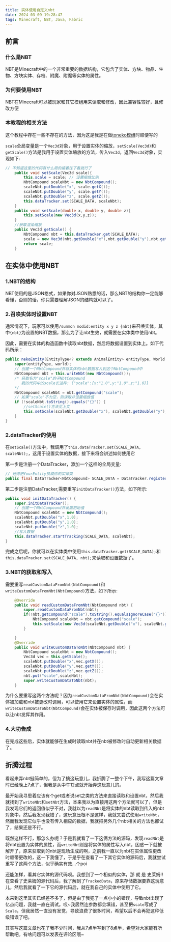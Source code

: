 ```yaml
---
title: 实体使用自定义nbt
date: 2024-03-09 19:28:47
tags: Minecraft, NBT, Java, Fabric
---
```

## 前言
### 什么是NBT
NBT是Minecraft中的一个非常重要的数据结构，它包含了实体、方块、物品、生物、方块实体、存档、附魔、附魔等实体的属性。

### 为何要使用NBT
NBT在Minecraft可以被玩家和其它模组用来读取和修改，因此兼容性较好，且修改方便

### 本教程的相关方法
这个教程中存在一些不存在的方法，因为这是我是在做[toneko模组](https://github.com/csneko/toneko)时顺便写的

`scale`全局变量是一个`Vec3d`对象，用于设置实体的缩放，`setScale(Vec3d)`和`getScale()`方法是我用于设置实体缩放的方法，传入`Vec3d`，返回`Vec3d`对象，实现如下:
```java
// 不知道这里的代码有什么用的接着往下看就行了
    public void setScale(Vec3d scale){
        this.scale = scale; // 设置缩放比例
        NbtCompound scaleNbt = new NbtCompound();
        scaleNbt.putDouble("x", scale.getX());
        scaleNbt.putDouble("y", scale.getY());
        scaleNbt.putDouble("z", scale.getZ());
        this.dataTracker.set(SCALE_DATA, scaleNbt);
    }
    public void setScale(double x, double y, double z){
        this.setScale(new Vec3d(x,y,z));
    }
    //获取渲染缩放
    public Vec3d getScale() {
        NbtCompound nbt = this.dataTracker.get(SCALE_DATA);
        scale = new Vec3d(nbt.getDouble("x"),nbt.getDouble("y"),nbt.getDouble("z"));
        return scale;
    }
```

## 在实体中使用NBT
### 1.NBT的结构
NBT使用的是JSON格式，如果你对JSON熟悉的话，那么NBT的结构你一定能够看懂，否则的话，你只需要理解JSON的结构就可以了。

### 2.召唤实体时设置NBT
通常情况下，玩家可以使用`/summon modid:entity x y z {nbt}`来召唤实体，其中`{nbt}`为设置的NBT数据，那么为了让nbt生效，就需要在实体类中使用nbt。

因此，需要在实体的构造函数中读取nbt数据，然后将数据设置到实体上。如下代码所示：
```java
public nekoEntity(EntityType<? extends AnimalEntity> entityType, World world) {
    super(entityType, world);
    // 创建一个NbtCompound并将实体的nbt数据写入到这个NbtCompound中
    NbtCompound nbt = this.writeNbt(new NbtCompound());
    /* 获取名为"scale"的子NbtCompound
       我的代码中的scale长这样: {"scale":{x:"1.0",y:"1.0",z:"1.0}}     
    */
    NbtCompound scaleNbt = nbt.getCompound("scale");
    // 如果"scale"不为空，则读取并设置缩放值
    if (!scaleNbt.toString().equals("{}")) {
        //setScale()方法见上文
        this.setScale(scaleNbt.getDouble("x"), scaleNbt.getDouble("y"), scaleNbt.getDouble("z"));
    }
}
```
### 2.dataTracker的使用
在`setScale()`方法中，我调用了`this.dataTracker.set(SCALE_DATA, scaleNbt);`，这用于设置实体的数据，接下来将会讲述如何使用它

第一步是注册一个DataTracker，添加一个这样的全局变量:
```java
// 记得把YourEntity换成你的实体类
public final DataTracker<NbtCompound> SCALE_DATA = DataTracker.registerData(YourEntity.class, TrackedDataHandlerRegistry.NBT_COMPOUND);
```

第二步是注册DataTracker,需要重写`initDataTracker()`方法，如下所示:
```java
public void initDataTracker() {
    super.initDataTracker();
    // 创建一个NbtCompound并设置初始值
    NbtCompound scaleNbt = new NbtCompound();
    scaleNbt.putDouble("x",1.0);
    scaleNbt.putDouble("y",1.0);
    scaleNbt.putDouble("z",1.0);
    //写入数据
    this.dataTracker.startTracking(SCALE_DATA, scaleNbt);
}
```
完成之后呢，你就可以在实体类中使用`this.dataTracker.get(SCALE_DATA);`和`this.dataTracker.set(SCALE_DATA, nbt);`来读取和设置数据了。
### 3.NBT的获取和写入
需要重写`readCustomDataFromNbt(NbtCompound)`和`writeCustomDataFromNbt(NbtCompound)`方法，如下所示:
```java
    @Override
    public void readCustomDataFromNbt(NbtCompound nbt) {
        super.readCustomDataFromNbt(nbt);
        if(!nbt.getCompound("scale").toString().equalsIgnoreCase("{}")) {
            NbtCompound scaleNbt = nbt.getCompound("scale");
            this.setScale(new Vec3d(scaleNbt.getDouble("x"), scaleNbt.getDouble("y"), scaleNbt.getDouble("z")));
        }

    }
    @Override
    public void writeCustomDataToNbt(NbtCompound nbt) {
        NbtCompound scaleNbt = new NbtCompound();
        Vec3d vec = this.getScale();
        scaleNbt.putDouble("x",vec.getX());
        scaleNbt.putDouble("y",vec.getY());
        scaleNbt.putDouble("z",vec.getZ());
        nbt.put("scale",scaleNbt);
        super.writeCustomDataToNbt(nbt);
    }
```

为什么要重写这两个方法呢？因为`readCustomDataFromNbt(NbtCompound)`会在实体被加载和nbt被更改时调用，可以使用它来设置实体的属性，而`writeCustomDataToNbt(NbtCompound)`会在实体被保存时调用，因此这两个方法可以让nbt发挥其作用。
### 4.大功告成
在完成这些后，实体就能够在生成时读取nbt并在nbt被修改时自动更新相关数据了。

## 折腾过程
看起来弄nbt挺简单的，但为了搞这玩意儿，我折腾了一整个下午，我写这篇文章时已经晚上7点了，但我是从中午12点就开始弄这玩意儿的。

最开始我寻思着应该有个get或者说set之类的方法来直接读取和设置nbt，然后我就找到了`writeNbt`和`setNbt`方法，本来我以为直接用这两个方法就可以了，但是我发现它们的返回值似乎不对，我就以为`readNbt`是将实体的nbt读取到传入的nbt对象中，然后我发现我错了，这玩意压根不是这样，我就又尝试使用`writeNbt`，然而我发现它似乎也没有传入相应的数据，我就把另外几个nbt相关的方法也都试了，结果还是不行。

既然这样不行，那怎么办呢？于是我就看了一下这俩方法的源码，发现`readNbt`是将nbt设置为实体的属性，而`writeNbt`则是将实体的属性写入nbt，困惑一下就被解开了，原来获取到的nbt是现场生成的啊，之前我一直以为nbt在实体属性更改时顺带更改的，这一下我懂了，于是乎在查看了一下其它实体的源码后，我就尝试重写了这两个方法，似乎确实有效...个poi

还能怎样，看其它实体的源代码呗。我想到了一个相似的实体，那 就 是 史莱姆!!在查看了史莱姆的源代码后，我了解到了`TrackedData`，原来存储数据要靠这玩意儿，然后我就看了一下它的源代码后，就在我自己的实体中使用了它。

本来到这里其实已经差不多了，但是由于我犯了一点小小的错误，导致nbt出现了亿点问题，我就一直在调试。哎~我居然连参数都会填错，甚至把`scale`写成了`Scale`，但我居然一直没有发觉，导致浪费了很多时间，希望以后不会再犯这种低级错误了吧。

其实写这篇文章也花了我不少时间，我从7点半写到了8点半，希望对大家能有所帮助吧。有啥问题可以发表在评论区哦~
